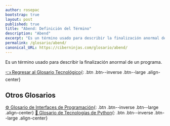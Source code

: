 ```yaml
---
author: rosepac
bootstrap: true
layout: post
published: true
title: "Abend: Definición del Término"
description: "Abend"
excerpt: "Es un término usado para describir la finalización anormal de un programa."
permalink: /glosario/abend/
canonical_URL: https://ciberninjas.com/glosario/abend/
---
```


Es un término usado para describir la finalización anormal de un programa.

[👈 Regresar al Glosario Tecnológico](/glosario/){: .btn .btn--inverse .btn--large .align-center}

## Otros Glosarios

[⚙ Glosario de Interfaces de Programación](/glosario/completo-interfaces-programacion/){: .btn .btn--inverse .btn--large .align-center}
[🐍 Glosario de Tecnologías de Python](/glosario/completo-tecnologias-python/){: .btn .btn--inverse .btn--large .align-center}